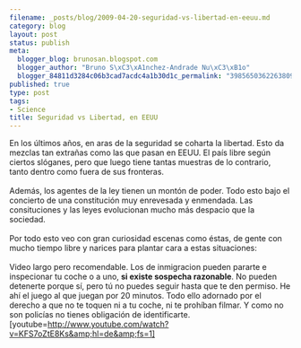 ```yaml
--- 
filename: _posts/blog/2009-04-20-seguridad-vs-libertad-en-eeuu.md
category: blog
layout: post
status: publish
meta: 
  blogger_blog: brunosan.blogspot.com
  blogger_author: "Bruno S\xC3\xA1nchez-Andrade Nu\xC3\xB1o"
  blogger_84811d3284c06b3cad7acdc4a1b30d1c_permalink: "3985650362263809903"
published: true
type: post
tags: 
- Science
title: Seguridad vs Libertad, en EEUU
---
```

En los últimos años, en aras de la seguridad se coharta la libertad. Esto da mezclas tan extrañas como las que pasan en EEUU. El país libre según ciertos slóganes, pero que luego tiene tantas muestras de lo contrario, tanto dentro como fuera de sus fronteras.<br /><br />Además, los agentes de la ley tienen un montón de poder. Todo esto bajo el concierto de una constitución muy enrevesada y enmendada. Las consituciones y las leyes evolucionan mucho más despacio que la sociedad.<br /><br />Por todo esto veo con gran curiosidad escenas como éstas, de gente con mucho tiempo libre y narices para plantar cara a estas situaciones:<br /><br />Video largo pero recomendable. Los de inmigracion pueden pararte e inspecionar tu coche o a uno, <span style="font-weight:bold;">si existe sospecha razonable</span>. No pueden detenerte porque sí, pero tú no puedes seguir hasta que te den permiso. He ahí el juego al que juegan por 20 minutos. Todo ello adornado por el derecho a que no te toquen ni a tu coche, ni te prohíban filmar. Y como no son policías no tienes obligación de identificarte.<br />[youtube=http://www.youtube.com/watch?v=KFS7oZtE8Ks&amp;hl=de&amp;fs=1]
